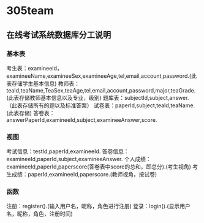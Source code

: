 # 305team
## 在线考试系统数据库分工说明
### 基本表
考生表：examineeId，examineeName,examineeSex,examineeAge,tel,email,account,password.(此表存储学生基本信息)
教师表：teaId,teaName,TeaSex,teaAge,tel,email,account,password,major,teaGrade.(此表存储教师基本信息以及专业，级别)
题库表：subjectId,subject,answer.（此表存储所有的题以及标准答案）
试卷表：paperId,subject,teaId,teaName.(此表存储)
答卷表：answerPaperId,examineeId,subject,examineeAnswer,score.
### 视图
考试信息：testId,paperId,examineeId.
答卷信息：examineeId,paperId,subject,examineeAnswer.
个人成绩：examineeId,paperId,paperscore(答卷表中score的总和，即总分).(考生视角)
考生成绩：paperId,examineeId,paperscore.(教师视角，按试卷)
### 函数
注册：register().(输入用户名，昵称，角色进行注册)
登录：login().(显示用户名，昵称，角色，注册时间)


